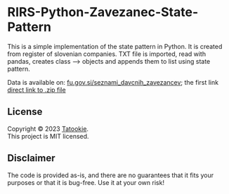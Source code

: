 # RIRS-Python-Zavezanec-State-Pattern

This is a simple implementation of the state pattern in Python. It is created from register of slovenian companies. 
TXT file is imported, read with pandas, creates class --> objects and appends them to list using state pattern. 

Data is available on: [fu.gov.si/seznami_davcnih_zavezancev](https://www.fu.gov.si/e_storitve/seznami_davcnih_zavezancev/); the first link [direct link to .zip file](https://www.fu.gov.si/fileadmin/prenosi/DURS_zavezanci_PO.zip)

## License

Copyright © 2023 [Tatookie](https://github.com/KukovecRok). <br /> 
This project is MIT licensed.

## Disclaimer

The code is provided as-is, and there are no guarantees that it fits your purposes or that it is bug-free. Use it at your own risk!
